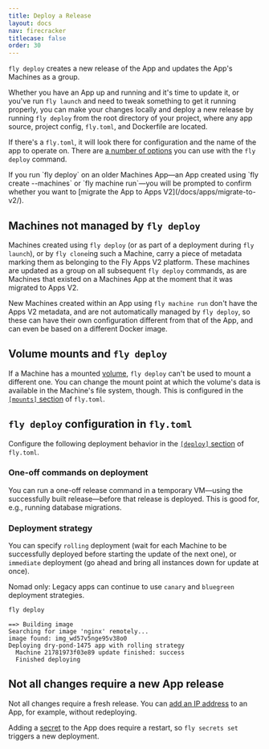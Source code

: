 ```yaml
---
title: Deploy a Release
layout: docs
nav: firecracker
titlecase: false
order: 30
---
```


`fly deploy` creates a new release of the App and updates the App's Machines as a group.

Whether you have an App up and running and it's time to update it, or you've run `fly launch` and need to tweak something to get it running properly, you can make your changes locally and deploy a new release by running `fly deploy` from the root directory of your project, where any app source, project config, `fly.toml`, and Dockerfile are located. 

If there's a `fly.toml`, it will look there for configuration and the name of the app to operate on. There are [a number of options](/docs/flyctl/deploy/) you can use with the `fly deploy` command.

<div class="callout">
If you run `fly deploy` on an older Machines App&mdash;an App created using `fly create --machines` or `fly machine run`&mdash;you will be prompted to confirm whether you want to [migrate the App to Apps V2](/docs/apps/migrate-to-v2/).
</div>

## Machines not managed by `fly deploy`

Machines created using `fly deploy` (or as part of a deployment during `fly launch`), or by `fly clone`ing such a Machine, carry a piece of metadata marking them as belonging to the Fly Apps V2 platform. These machines are updated as a group on all subsequent `fly deploy` commands, as are Machines that existed on a Machines App at the moment that it was migrated to Apps V2.

New Machines created within an App using `fly machine run` don't have the Apps V2 metadata, and are not automatically managed by `fly deploy`, so these can have their own configuration different from that of the App, and can even be based on a different Docker image.

## Volume mounts and `fly deploy`

If a Machine has a mounted [volume](/docs/reference/volumes/), `fly deploy` can't be used to mount a different one. You can change the mount point at which the volume's data is available in the Machine's file system, though. This is configured in the [`[mounts]` section](/docs/reference/configuration/#the-mounts-section) of `fly.toml`.

## `fly deploy` configuration in `fly.toml`

Configure the following deployment behavior in the [`[deploy]` section](/docs/reference/configuration/#the-deploy-section) of `fly.toml`.

### One-off commands on deployment
You can run a one-off release command in a temporary VM&mdash;using the successfully built release&mdash;before that release is deployed. This is good for, e.g., running database migrations.

### Deployment strategy
You can specify `rolling` deployment (wait for each Machine to be successfully deployed before starting the update of the next one), or `immediate` deployment (go ahead and bring all instances down for update at once).

Nomad only: Legacy apps can continue to use `canary` and `bluegreen` deployment strategies.

```cmd
fly deploy
```
```out
==> Building image
Searching for image 'nginx' remotely...
image found: img_wd57v5nge95v38o0
Deploying dry-pond-1475 app with rolling strategy
  Machine 21781973f03e89 update finished: success
  Finished deploying
```

## Not all changes require a new App release

Not all changes require a fresh release. You can [add an IP address](/docs/reference/services/#ip-addresses) to an App, for example, without redeploying.

Adding a [secret](/docs/reference/secrets/) to the App does require a restart, so `fly secrets set` triggers a new deployment.
